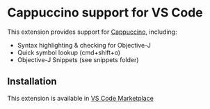 # Cappuccino support for VS Code
 
This extension provides support for [Cappuccino](http://www.cappuccino-project.org/), including:

* Syntax highlighting & checking for Objective-J
* Quick symbol lookup (cmd+shift+o)
* Objective-J Snippets (see snippets folder)

## Installation

This extension is available in [VS Code Marketplace](https://marketplace.visualstudio.com/items?itemName=rramsden.cappuccino)
